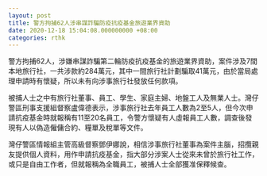 ```yaml
---
layout: post
title: 警方拘捕62人涉串謀詐騙防疫抗疫基金旅遊業界資助
date: 2020-12-18 15:04:08.000000000 +08:00
categories: rthk
---
```


警方拘捕62人，涉嫌串謀詐騙第二輪防疫抗疫基金的旅遊業界資助，案件涉及7間本地旅行社，一共涉款約284萬元，其中一間旅行社計劃騙取41萬元，由於當局處理申請時有懷疑，所以未有向涉事旅行社發放任何款項。

被捕人士之中有旅行社董事、員工、學生、家庭主婦、地盤工人及無業人士。灣仔警區刑事支援組督察盧偉德表示，涉事旅行社去年員工人數為2至5人，但今次申請抗疫基金時就報稱有11至20名員工，令警方懷疑有人虛報員工人數，調查後發現有人以偽造僱傭合約、糧單及稅單等文件。

灣仔警區情報組主管高級督察鄧伊娜說，相信涉事旅行社董事為案件主腦，招攬親友提供個人資料，用作申請抗疫基金，指大部分涉案人士從來未曾於旅行社工作，或只是自由工作者，但就報稱為全職員工，被捕人士全部獲准保釋候查。
